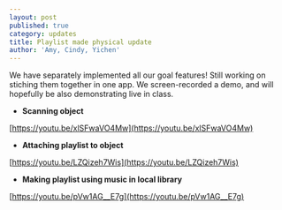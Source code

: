```yaml
---
layout: post
published: true
category: updates
title: Playlist made physical update
author: 'Amy, Cindy, Yichen'
---
```

We have separately implemented all our goal features! Still working on stiching them together in one app. We screen-recorded a demo, and will hopefully be also demonstrating live in class.

- **Scanning object**

[https://youtu.be/xlSFwaVO4Mw](https://youtu.be/xlSFwaVO4Mw)

- **Attaching playlist to object**


[https://youtu.be/LZQizeh7Wis](https://youtu.be/LZQizeh7Wis)

- **Making playlist using music in local library**  

[https://youtu.be/pVw1AG__E7g](https://youtu.be/pVw1AG__E7g)






